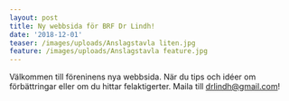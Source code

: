 ```yaml
---
layout: post
title: Ny webbsida för BRF Dr Lindh!
date: '2018-12-01'
teaser: /images/uploads/Anslagstavla liten.jpg
feature: /images/uploads/Anslagstavla feature.jpg
---
```

Välkommen till föreninens nya webbsida. När du tips och idéer om förbättringar eller om du hittar felaktigerter. Maila till drlindh@gmail.com!
